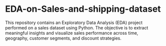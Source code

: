 # EDA-on-Sales-and-shipping-dataset
This repository contains an Exploratory Data Analysis (EDA) project performed on a sales dataset using Python. The objective is to extract meaningful insights and visualize sales performance across time, geography, customer segments, and discount strategies.
